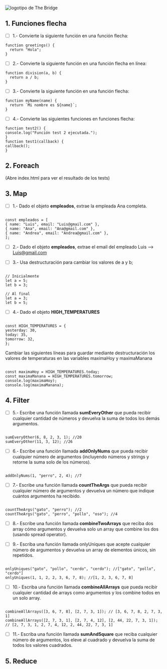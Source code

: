 ![logotipo de The Bridge](https://user-images.githubusercontent.com/27650532/77754601-e8365180-702b-11ea-8bed-5bc14a43f869.png 'logotipo de The Bridge')

## 1. Funciones flecha

- [ ] 1.- Convierte la siguiente función en una función flecha:

```
function greetings() {
  return "Hola";
}
```

- [ ] 2.- Convierte la siguiente función en una función flecha en línea:

```
function division(a, b) {
  return a / b;
}
```

- [ ] 3.- Convierte la siguiente función en una función flecha:

```
function myName(name) {
  return `Mi nombre es ${name}`;
}
```

- [ ] 4.- Convierte las siguientes funciones en funciones flecha:

```
function test2() {
console.log("Función test 2 ejecutada.");
}
function test1(callback) {
callback();
}
```

## 2. Foreach

(Abre index.html para ver el resultado de los tests)

## 3. Map

- [ ] 1.- Dado el objeto **empleados**, extrae la empleada Ana completa.

```

const empleados = [
{ name: "Luis", email: "Luis@gmail.com" },
{ name: "Ana", email: "Ana@gmail.com" },
{ name: "Andrea", email: "Andrea@gmail.com" },
];

```

- [ ] 2.- Dado el objeto **empleados**, extrae el email del empleado Luis --> Luis@gmail.com

- [ ] 3.- Usa destructuración para cambiar los valores de a y b;

```

// Inicialmente
let a = 5;
let b = 3;

// Al final
let a = 3;
let b = 5;

```

- [ ] 4.- Dado el objeto **HIGH_TEMPERATURES**

```

const HIGH_TEMPERATURES = {
yesterday: 30,
today: 35,
tomorrow: 32,
};

```

Cambiar las siguientes líneas para guardar mediante destructuración los valores de temperaturas en las variables maximaHoy y maximaManana

```

const maximaHoy = HIGH_TEMPERATURES.today;
const maximaManana = HIGH_TEMPERATURES.tomorrow;
console.log(maximaHoy);
console.log(maximaManana);

```

## 4. Filter

- [ ] 5.- Escribe una función llamada **sumEveryOther** que pueda recibir cualquier cantidad de números y devuelva la suma de todos los demás argumentos.

```

sumEveryOther(6, 8, 2, 3, 1); //20
sumEveryOther(11, 3, 12); //26

```

- [ ] 6.- Escribe una función llamada **addOnlyNums** que pueda recibir cualquier número de argumentos (incluyendo números y strings y retorne la suma solo de los números).

```

addOnlyNums(1, "perro", 2, 4); //7

```

- [ ] 7.- Escribe una función llamada **countTheArgs** que pueda recibir cualquier número de argumentos y devuelva un número que indique cuántos argumentos ha recibido.

```

countTheArgs("gato", "perro"); //2
countTheArgs("gato", "perro", "pollo", "oso"); //4

```

- [ ] 8.- Escribe una función llamada **combineTwoArrays** que reciba dos array cómo argumentos y devuelva solo un array que combine los dos (usando spread operator).

- [ ] 9.- Escriba una función llamada onlyUniques que acepte cualquier número de argumentos y devuelva un array de elementos únicos, sin repetidos.

```

onlyUniques("gato", "pollo", "cerdo", "cerdo"); //["gato", "pollo", "cerdo"]
onlyUniques(1, 1, 2, 2, 3, 6, 7, 8); //[1, 2, 3, 6, 7, 8]

```

- [ ] 10.- Escriba una función llamada **combineAllArrays** que pueda recibir cualquier cantidad de arrays como argumentos y los combine todos en un solo array.

```

combineAllArrays([3, 6, 7, 8], [2, 7, 3, 1]); // [3, 6, 7, 8, 2, 7, 3, 1]
combineAllArrays([2, 7, 3, 1], [2, 7, 4, 12], [2, 44, 22, 7, 3, 1]); // [2, 7, 3, 1, 2, 7, 4, 12, 2, 44, 22, 7, 3, 1]

```

- [ ] 11.- Escriba una función llamada **sumAndSquare** que reciba cualquier número de argumentos, los eleve al cuadrado y devuelva la suma de todos los valores cuadrados.

## 5. Reduce

```

```
